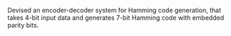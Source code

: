 Devised an encoder-decoder system for Hamming code generation, that takes 4-bit input data and generates 7-bit Hamming code with embedded parity bits.
